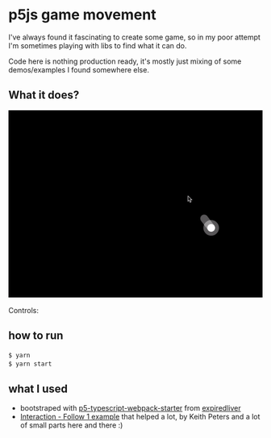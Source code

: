 # p5js game movement

I've always found it fascinating to create some game, so in my poor attempt I'm sometimes playing with libs to find what it can do.

Code here is nothing production ready, it's mostly just mixing of some demos/examples I found somewhere else.
 
## What it does?

![](example.gif) 
 
Controls:  
 
## how to run

```bash
$ yarn
$ yarn start
```

## what I used

- bootstraped with [p5-typescript-webpack-starter](https://github.com/expiredliver/p5-typescript-webpack-starter) from [expiredliver](https://github.com/expiredliver)
- [Interaction - Follow 1 example](https://p5js.org/examples/interaction-follow-1.html) that helped a lot, by Keith Peters
and a lot of small parts here and there :)